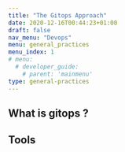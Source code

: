 ```yaml
---
title: "The Gitops Approach"
date: 2020-12-16T00:44:23+01:00
draft: false
nav_menu: "Devops"
menu: general_practices
menu_index: 1
# menu:
  # developer_guide:
    # parent: 'mainmenu'
type: general-practices
---
```


## What is gitops ?

## Tools
